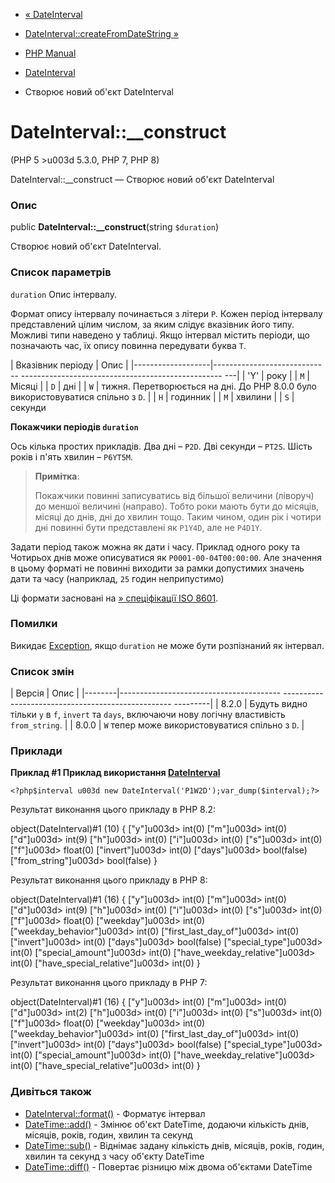 - [« DateInterval](class.dateinterval.md)
- [DateInterval::createFromDateString
»](dateinterval.createfromdatestring.md)

- [PHP Manual](index.md)
- [DateInterval](class.dateinterval.md)
- Створює новий об'єкт DateInterval

# DateInterval::\_\_construct

(PHP 5 \>u003d 5.3.0, PHP 7, PHP 8)

DateInterval::\_\_construct — Створює новий об'єкт DateInterval

### Опис

public **DateInterval::\_\_construct**(string `$duration`)

Створює новий об'єкт DateInterval.

### Список параметрів

`duration`
Опис інтервалу.

Формат опису інтервалу починається з літери `P`. Кожен період
інтервалу представлений цілим числом, за яким слідує вказівник його
типу. Можливі типи наведено у таблиці. Якщо інтервал містить
періоди, що позначають час, їх опису повинна передувати буква
`T`.

| Вказівник періоду | Опис |
|-------------------|----------------------------- -------------------------------------------------- ---|
| 'Y' | року |
| `M` | Місяці |
| `D` | дні |
| `W` | тижня. Перетворюється на дні. До PHP 8.0.0 було використовуватися спільно з `D`. |
| `H` | годинник |
| `M` | хвилини |
| `S` | секунди

**Покажчики періодів `duration`**

Ось кілька простих прикладів. Два дні – `P2D`. Дві секунди – `PT2S`.
Шість років і п'ять хвилин – `P6YT5M`.

> **Примітка**:
>
> Покажчики повинні записуватись від більшої величини (ліворуч) до меншої
> величині (направо). Тобто роки мають бути до місяців, місяці до
> днів, дні до хвилин тощо. Таким чином, один рік і чотири дні
> повинні бути представлені як `P1Y4D`, але не `P4D1Y`.

Задати період також можна як дати і часу. Приклад одного року та
Чотирьох днів може описуватися як `P0001-00-04T00:00:00`. Але значення в
цьому форматі не повинні виходити за рамки допустимих значень дати та
часу (наприклад, `25` годин неприпустимо)

Ці формати засновані на [» спеціфікації ISO
8601](http://en.wikipedia.org/wiki/Iso8601#Durations).

### Помилки

Викидає [Exception](class.exception.md), якщо `duration` не може
бути розпізнаний як інтервал.

### Список змін

| Версія | Опис |
|--------|---------------------------------------- -------------------------------------------------- ---------|
| 8.2.0 | Будуть видно тільки `y` в `f`, `invert` та `days`, включаючи нову логічну властивість `from_string`. |
| 8.0.0 | `W` тепер може використовуватися спільно з `D`. |

### Приклади

**Приклад #1 Приклад використання
[DateInterval](class.dateinterval.md)**

` <?php$interval u003d new DateInterval('P1W2D');var_dump($interval);?> `

Результат виконання цього прикладу в PHP 8.2:

object(DateInterval)#1 (10) {
["y"]u003d>
int(0)
["m"]u003d>
int(0)
["d"]u003d>
int(9)
["h"]u003d>
int(0)
["i"]u003d>
int(0)
["s"]u003d>
int(0)
["f"]u003d>
float(0)
["invert"]u003d>
int(0)
["days"]u003d>
bool(false)
["from_string"]u003d>
bool(false)
}

Результат виконання цього прикладу в PHP 8:

object(DateInterval)#1 (16) {
["y"]u003d>
int(0)
["m"]u003d>
int(0)
["d"]u003d>
int(9)
["h"]u003d>
int(0)
["i"]u003d>
int(0)
["s"]u003d>
int(0)
["f"]u003d>
float(0)
["weekday"]u003d>
int(0)
["weekday_behavior"]u003d>
int(0)
["first_last_day_of"]u003d>
int(0)
["invert"]u003d>
int(0)
["days"]u003d>
bool(false)
["special_type"]u003d>
int(0)
["special_amount"]u003d>
int(0)
["have_weekday_relative"]u003d>
int(0)
["have_special_relative"]u003d>
int(0)
}

Результат виконання цього прикладу в PHP 7:

object(DateInterval)#1 (16) {
["y"]u003d>
int(0)
["m"]u003d>
int(0)
["d"]u003d>
int(2)
["h"]u003d>
int(0)
["i"]u003d>
int(0)
["s"]u003d>
int(0)
["f"]u003d>
float(0)
["weekday"]u003d>
int(0)
["weekday_behavior"]u003d>
int(0)
["first_last_day_of"]u003d>
int(0)
["invert"]u003d>
int(0)
["days"]u003d>
bool(false)
["special_type"]u003d>
int(0)
["special_amount"]u003d>
int(0)
["have_weekday_relative"]u003d>
int(0)
["have_special_relative"]u003d>
int(0)
}

### Дивіться також

- [DateInterval::format()](dateinterval.format.md) - Форматує
інтервал
- [DateTime::add()](datetime.add.md) - Змінює об'єкт DateTime,
додаючи кількість днів, місяців, років, годин, хвилин та секунд
- [DateTime::sub()](datetime.sub.md) - Віднімає задану кількість
днів, місяців, років, годин, хвилин та секунд з часу об'єкту
DateTime
- [DateTime::diff()](datetime.diff.md) - Повертає різницю між
двома об'єктами DateTime

